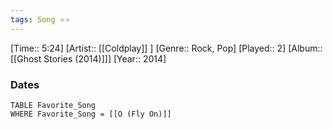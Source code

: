 ```yaml
---
tags: Song ⭐⭐ 
---
```

[Time:: 5:24]
[Artist:: [[Coldplay]] ]
[Genre:: Rock, Pop]
[Played:: 2]
[Album:: [[Ghost Stories (2014)]]]
[Year:: 2014]
### Dates
````dataview
TABLE Favorite_Song
WHERE Favorite_Song = [[O (Fly On)]]
````